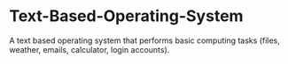 # Text-Based-Operating-System
A text based operating system that performs basic computing tasks (files, weather, emails, calculator, login accounts).
